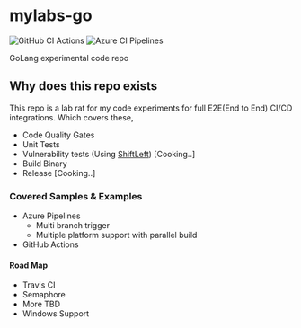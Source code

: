# mylabs-go
![GitHub CI Actions](https://github.com/ashokrajar/mylabs-go/workflows/CI%20Pipeline/badge.svg) ![Azure CI Pipelines](https://dev.azure.com/ashokrajar/testpad/_apis/build/status/ashokrajar.mylabs-go?branchName=master)

GoLang experimental code repo

## Why does this repo exists

This repo is a lab rat for my code experiments for full E2E(End to End) CI/CD integrations.
Which covers these,

* Code Quality Gates
* Unit Tests
* Vulnerability tests (Using [ShiftLeft](https://www.shiftleft.io)) [Cooking..]
* Build Binary
* Release [Cooking..]

### Covered Samples & Examples
* Azure Pipelines
  * Multi branch trigger
  * Multiple platform support with parallel build
* GitHub Actions

#### Road Map
* Travis CI
* Semaphore
* More TBD
* Windows Support
